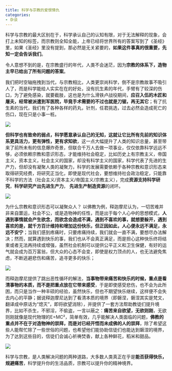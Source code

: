```yaml
---
title: 科学与宗教的爱恨情仇
categories:
- 杂谈
---
```


科学与宗教的最大区别在于，科学承认自己的认知有限，对于无法解释的现象，会打上未知的标签，而宗教则全知全能，上帝已经将世界所有的答案写到了《圣经》里，如果《圣经》里没有提到，那必然是无关紧要的，**如果这件事真的很重要，先知一定会告诉我们**。



令人意想不到的是，在宗教盛行的年代，人类不会迷茫，因为**宗教的体系下，造物主早已给出了所有问题的答案**。

我们把时空轴拖拽到当代，与宗教相比，人类更崇尚科学，倒不是宗教故事不吸引人了，而是科学能给人实实在在的好处，没有抗生素的年代，手臂有了较深的伤口，为了避免感染，就要截肢，这也是为什么滑铁卢战役期间，**应召入伍的木匠和屠夫，经常被派遣到军医院，毕竟手术需要的不过也就是刀锯，再无其它**；有了抗生素的当代，我们有了各种各样的药丸，针剂，任君挑选，过去必然会造成死亡的伤口，现在只是小事一桩。

![](https://cdn.fangyuanxiaozhan.com/assets/1694172076932YbyE647x.png)


**但科学也有致命的弱点，科学愿意承认自己的无知，这就让它比所有先前的知识体系更具活力，更有弹性，更有求知欲**，这一点大幅提升了人类的知识总量，甚至带来了前所未有的信息爆炸奇景，但联合千万人去做一项事业，仅仅依靠科学远远不够，必须依赖宗教和意识形态，才能维持社会稳定，比如历史上有宗教主义，帝国主义，资本主义，社会主义的国家，却没有科学主义的国家，科学代表了先进的生产力，但却没有凝聚人类的凝聚力，科学的发展需要依赖于各种宗教和意识形态来取得研究经费，将研究正当化，即使是现代社会，要想维持社会政治稳定，只能靠不科学的方法（社会主义/资本主义/帝国主义/宗教主义），完成**资源支持科学研究**，**科学研究产出先进生产力**， **先进生产制造资源**的闭环。

![](https://cdn.fangyuanxiaozhan.com/assets/1694172077007ixW5PkWc.octet-stream)


为什么宗教和意识形态可以凝聚众人？ 以佛教为例，释迦摩尼认为，一切苦难并非来自噩运，社会不公，或是造物神的任性，而是出于每个人心中的思想模式，**人遇到事情就会产生欲念，而欲念会造成不满，遇到不喜欢的事，就想要躲开，遇到喜欢的是，就千方百计维持和增加这份快乐，但正因如此，人心便永远不满足，永远不安宁**；当我们感到疼痛时，只要疼痛持续，我们就会一直不满，要想尽办法解决；然而，就算遇到快乐的事，我们也从不会真正满足，而是担心这种快乐终将结束或者无法再持续或增强，虽然社会机制可以提供公平正义和卫生保健，有好的运气就会成为百万富翁，但大众的心态不会变，即使是权力顶点的人，也无法避免焦虑，不断逃避悲伤和痛苦，追寻更多的快乐；

![](https://cdn.fangyuanxiaozhan.com/assets/1694172078270jbpN5M0k.jpeg)



而释迦摩尼提供了跳出恶性循环的解法，**当事物带来痛苦和快乐的时候，重点是看清事物的本质，而不是把重点放在它带来感受**，于是即使感受悲伤，也不会为此所困，而只是当作一种丰硕的经验，虽然快乐，但也不期望快乐继续，这样便不会失去内心的平静；据说释迦摩尼达到了看清本质的境界（即磐涅，磐涅其实是梵文，翻译成中原话为“熄灭”，即将欲望消除），并提供了一套方法帮助教徒们提升境界，比如不杀生，不邪淫，不偷盗，一言以蔽之：**痛苦来自欲望，无欲则刚**，无欲则刚就像是现代物理的E=MC²，简单有效，几乎能解决人类面临的问题，**佛教的重点并不在于对造物神的崇拜，而是对已经开悟而未成佛的人的崇拜**，除了希望这些人能帮忙除了一些世俗的问题，也希望他们能协助信徒们也能达到磐涅的境界，为了达到这些目的，信徒们会诚心祈祷焚香，献上各种鲜花，稻米和甜品。

![](https://cdn.fangyuanxiaozhan.com/assets/1694172080043R4JC5YG6.jpeg)



科学与宗教，是人类解决问题的两种道路，大多数人类真正在乎是**能否获得快乐，规避痛苦**，科学提升你的生活品质，宗教可以提升你的精神境界。